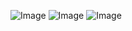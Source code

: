 ![Image](https://github.com/user-attachments/assets/4090234e-2ddf-48bc-b0bc-3cfb0e5f0379)
![Image](https://github.com/user-attachments/assets/6e74d910-f0dd-47eb-9136-a8013a58f90d)
![Image](https://github.com/user-attachments/assets/e1db77e7-1c89-4591-a788-b31904eadcf2)
